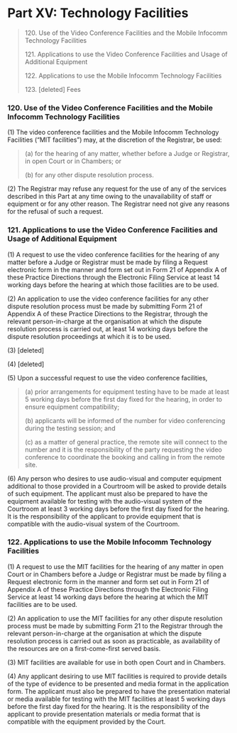 # Part XV: Technology Facilities

> 120\. Use of the Video Conference Facilities and the Mobile Infocomm Technology Facilities
>
> 121\. Applications to use the Video Conference Facilities and Usage of Additional Equipment
>
> 122\. Applications to use the Mobile Infocomm Technology Facilities
>
> 123\. \[deleted] Fees

### 120. Use of the Video Conference Facilities and the Mobile Infocomm Technology Facilities <a href="#id-120-use-of-the-video-conference-facilities-and-the-mobile-infocomm-technology-facilities" id="id-120-use-of-the-video-conference-facilities-and-the-mobile-infocomm-technology-facilities"></a>

(1) The video conference facilities and the Mobile Infocomm Technology Facilities (“MIT facilities”) may, at the discretion of the Registrar, be used:

> (a) for the hearing of any matter, whether before a Judge or Registrar, in open Court or in Chambers; or
>
> (b) for any other dispute resolution process.

(2) The Registrar may refuse any request for the use of any of the services described in this Part at any time owing to the unavailability of staff or equipment or for any other reason. The Registrar need not give any reasons for the refusal of such a request.

### 121. Applications to use the Video Conference Facilities and Usage of Additional Equipment <a href="#id-121-applications-to-use-the-video-conference-facilities-and-usage-of-additional-equipment" id="id-121-applications-to-use-the-video-conference-facilities-and-usage-of-additional-equipment"></a>

(1) A request to use the video conference facilities for the hearing of any matter before a Judge or Registrar must be made by filing a Request electronic form in the manner and form set out in Form 21 of Appendix A of these Practice Directions through the Electronic Filing Service at least 14 working days before the hearing at which those facilities are to be used.

(2) An application to use the video conference facilities for any other dispute resolution process must be made by submitting Form 21 of Appendix A of these Practice Directions to the Registrar, through the relevant person-in-charge at the organisation at which the dispute resolution process is carried out, at least 14 working days before the dispute resolution proceedings at which it is to be used.

(3) \[deleted]

(4) \[deleted]

(5) Upon a successful request to use the video conference facilities,

> (a) prior arrangements for equipment testing have to be made at least 5 working days before the first day fixed for the hearing, in order to ensure equipment compatibility;
>
> (b) applicants will be informed of the number for video conferencing during the testing session; and
>
> (c) as a matter of general practice, the remote site will connect to the number and it is the responsibility of the party requesting the video conference to coordinate the booking and calling in from the remote site.

(6) Any person who desires to use audio-visual and computer equipment additional to those provided in a Courtroom will be asked to provide details of such equipment. The applicant must also be prepared to have the equipment available for testing with the audio-visual system of the Courtroom at least 3 working days before the first day fixed for the hearing. It is the responsibility of the applicant to provide equipment that is compatible with the audio-visual system of the Courtroom.

### 122. Applications to use the Mobile Infocomm Technology Facilities <a href="#id-122-applications-to-use-the-mobile-infocomm-technology-facilities" id="id-122-applications-to-use-the-mobile-infocomm-technology-facilities"></a>

(1) A request to use the MIT facilities for the hearing of any matter in open Court or in Chambers before a Judge or Registrar must be made by filing a Request electronic form in the manner and form set out in Form 21 of Appendix A of these Practice Directions through the Electronic Filing Service at least 14 working days before the hearing at which the MIT facilities are to be used.

(2) An application to use the MIT facilities for any other dispute resolution process must be made by submitting Form 21 to the Registrar through the relevant person-in-charge at the organisation at which the dispute resolution process is carried out as soon as practicable, as availability of the resources are on a first-come-first served basis.

(3) MIT facilities are available for use in both open Court and in Chambers.

(4) Any applicant desiring to use MIT facilities is required to provide details of the type of evidence to be presented and media format in the application form. The applicant must also be prepared to have the presentation material or media available for testing with the MIT facilities at least 5 working days before the first day fixed for the hearing. It is the responsibility of the applicant to provide presentation materials or media format that is compatible with the equipment provided by the Court.
